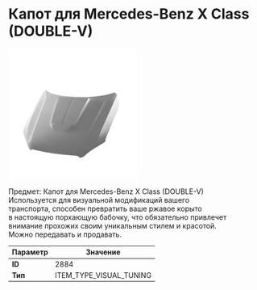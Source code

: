 # Капот для Mercedes-Benz X Class (DOUBLE-V)

![Item Image](../img/2884.webp?raw=true)

Предмет: Капот для Mercedes-Benz X Class (DOUBLE-V)<br>Используется для визуальной модификаций вашего<br>транспорта, способен превратить ваше ржавое корыто<br>в настоящую порхающую бабочку, что обязательно привлечет<br>внимание прохожих своим уникальным стилем и красотой.<br>Можно передавать и продавать.


| Параметр | Значение |
|----------|----------|
| **ID** | 2884 |
| **Тип** | ITEM_TYPE_VISUAL_TUNING |

